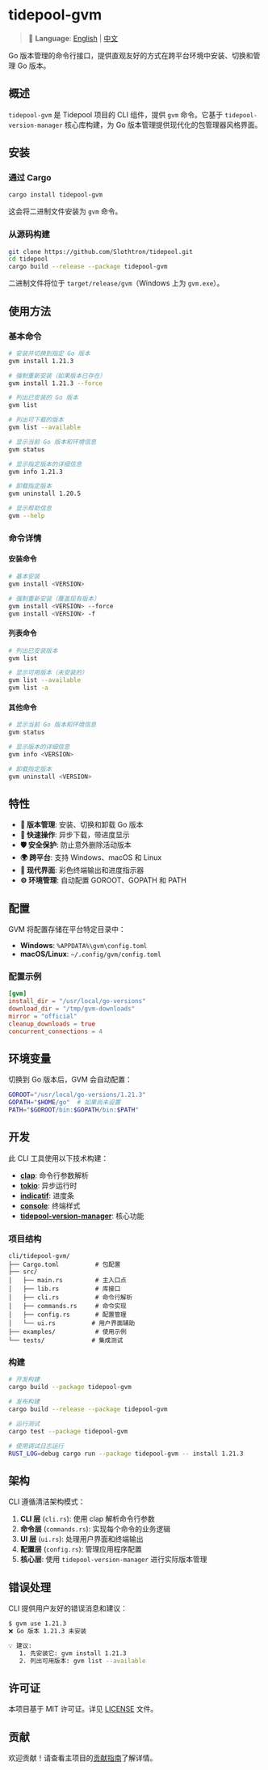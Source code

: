 # tidepool-gvm

> 📖 **Language**: [English](README.md) | [中文](README.zh-CN.md)

Go 版本管理的命令行接口，提供直观友好的方式在跨平台环境中安装、切换和管理 Go 版本。

## 概述

`tidepool-gvm` 是 Tidepool 项目的 CLI 组件，提供 `gvm` 命令。它基于 `tidepool-version-manager` 核心库构建，为 Go 版本管理提供现代化的包管理器风格界面。

## 安装

### 通过 Cargo

```bash
cargo install tidepool-gvm
```

这会将二进制文件安装为 `gvm` 命令。

### 从源码构建

```bash
git clone https://github.com/Slothtron/tidepool.git
cd tidepool
cargo build --release --package tidepool-gvm
```

二进制文件将位于 `target/release/gvm`（Windows 上为 `gvm.exe`）。

## 使用方法

### 基本命令

```bash
# 安装并切换到指定 Go 版本
gvm install 1.21.3

# 强制重新安装（如果版本已存在）
gvm install 1.21.3 --force

# 列出已安装的 Go 版本
gvm list

# 列出可下载的版本
gvm list --available

# 显示当前 Go 版本和环境信息
gvm status

# 显示指定版本的详细信息
gvm info 1.21.3

# 卸载指定版本
gvm uninstall 1.20.5

# 显示帮助信息
gvm --help
```

### 命令详情

#### 安装命令
```bash
# 基本安装
gvm install <VERSION>

# 强制重新安装（覆盖现有版本）
gvm install <VERSION> --force
gvm install <VERSION> -f
```

#### 列表命令
```bash
# 列出已安装版本
gvm list

# 显示可用版本（未安装的）
gvm list --available
gvm list -a
```

#### 其他命令
```bash
# 显示当前 Go 版本和环境信息
gvm status

# 显示版本的详细信息
gvm info <VERSION>

# 卸载指定版本
gvm uninstall <VERSION>
```

## 特性

- **🔄 版本管理**: 安装、切换和卸载 Go 版本
- **🚀 快速操作**: 异步下载，带进度显示
- **🛡️ 安全保护**: 防止意外删除活动版本
- **🌍 跨平台**: 支持 Windows、macOS 和 Linux
- **🎨 现代界面**: 彩色终端输出和进度指示器
- **⚙️ 环境管理**: 自动配置 GOROOT、GOPATH 和 PATH

## 配置

GVM 将配置存储在平台特定目录中：

- **Windows**: `%APPDATA%\gvm\config.toml`
- **macOS/Linux**: `~/.config/gvm/config.toml`

### 配置示例

```toml
[gvm]
install_dir = "/usr/local/go-versions"
download_dir = "/tmp/gvm-downloads"
mirror = "official"
cleanup_downloads = true
concurrent_connections = 4
```

## 环境变量

切换到 Go 版本后，GVM 会自动配置：

```bash
GOROOT="/usr/local/go-versions/1.21.3"
GOPATH="$HOME/go"  # 如果尚未设置
PATH="$GOROOT/bin:$GOPATH/bin:$PATH"
```

## 开发

此 CLI 工具使用以下技术构建：

- **[clap](https://crates.io/crates/clap)**: 命令行参数解析
- **[tokio](https://crates.io/crates/tokio)**: 异步运行时
- **[indicatif](https://crates.io/crates/indicatif)**: 进度条
- **[console](https://crates.io/crates/console)**: 终端样式
- **[tidepool-version-manager](../../../crates/tidepool-version-manager/)**: 核心功能

### 项目结构

```
cli/tidepool-gvm/
├── Cargo.toml          # 包配置
├── src/
│   ├── main.rs         # 主入口点
│   ├── lib.rs          # 库接口
│   ├── cli.rs          # 命令行解析
│   ├── commands.rs     # 命令实现
│   ├── config.rs       # 配置管理
│   └── ui.rs          # 用户界面辅助
├── examples/           # 使用示例
└── tests/             # 集成测试
```

### 构建

```bash
# 开发构建
cargo build --package tidepool-gvm

# 发布构建
cargo build --release --package tidepool-gvm

# 运行测试
cargo test --package tidepool-gvm

# 使用调试日志运行
RUST_LOG=debug cargo run --package tidepool-gvm -- install 1.21.3
```

## 架构

CLI 遵循清洁架构模式：

1. **CLI 层** (`cli.rs`): 使用 clap 解析命令行参数
2. **命令层** (`commands.rs`): 实现每个命令的业务逻辑
3. **UI 层** (`ui.rs`): 处理用户界面和终端输出
4. **配置层** (`config.rs`): 管理应用程序配置
5. **核心层**: 使用 `tidepool-version-manager` 进行实际版本管理

## 错误处理

CLI 提供用户友好的错误消息和建议：

```bash
$ gvm use 1.21.3
❌ Go 版本 1.21.3 未安装

💡 建议:
   1. 先安装它: gvm install 1.21.3
   2. 列出可用版本: gvm list --available
```

## 许可证

本项目基于 MIT 许可证。详见 [LICENSE](../../LICENSE) 文件。

## 贡献

欢迎贡献！请查看主项目的[贡献指南](../../CONTRIBUTING.md)了解详情。
